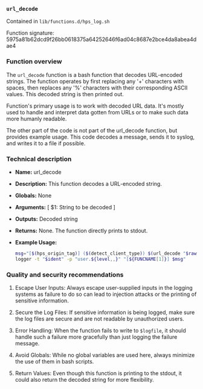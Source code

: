 ### `url_decode`

Contained in `lib/functions.d/hps_log.sh`

Function signature: 5975a81b62dcd9f26bb0618375a64252646f6ad04c8687e2bce4da8abea4dae4

### Function overview

The `url_decode` function is a bash function that decodes URL-encoded strings. The function operates by first replacing any '+' characters with spaces, then replaces any '%' characters with their corresponding ASCII values. This decoded string is then printed out.

Function's primary usage is to work with decoded URL data. It's mostly used to handle and interpret data gotten from URLs or to make such data more humanly readable.

The other part of the code is not part of the url_decode function, but provides example usage. This code decodes a message, sends it to syslog, and writes it to a file if possible.

### Technical description

- **Name:** url_decode
- **Description:** This function decodes a URL-encoded string.
- **Globals:** None
- **Arguments:** [ $1: String to be decoded ]
- **Outputs:** Decoded string
- **Returns:** None. The function directly prints to stdout.
- **Example Usage:**

  ```bash
  msg="[$(hps_origin_tag)] ($(detect_client_type)) $(url_decode "$raw_msg")"
  logger -t "$ident" -p "user.${level,,}" "[${FUNCNAME[1]}] $msg"
  ```

### Quality and security recommendations

1. Escape User Inputs: Always escape user-supplied inputs in the logging systems as failure to do so can lead to injection attacks or the printing of sensitive information.

2. Secure the Log Files: If sensitive information is being logged, make sure the log files are secure and are not readable by unauthorized users.

3. Error Handling: When the function fails to write to `$logfile`, it should handle such a failure more gracefully than just logging the failure message.

4. Avoid Globals: While no global variables are used here, always minimize the use of them in bash scripts.

5. Return Values: Even though this function is printing to the stdout, it could also return the decoded string for more flexibility.

